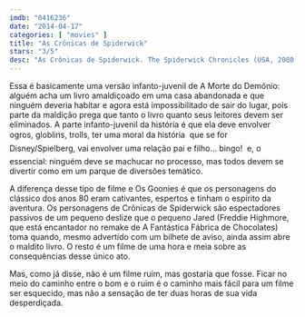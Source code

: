 ```yaml
---
imdb: "0416236"
date: "2014-04-17"
categories: [ "movies" ]
title: "As Crônicas de Spiderwick"
stars: "3/5"
desc: "As Crônicas de Spiderwick. The Spiderwick Chronicles (USA, 2008). Dirigido por Mark Waters. Escrito por Karey Kirkpatrick, David Berenbaum, John Sayles, Tony DiTerlizzi, Holly Black. Com Freddie Highmore, Mary-Louise Parker, Nick Nolte, Sarah Bolger, Andrew McCarthy, Joan Plowright, David Strathairn, Seth Rogen, Martin Short."
---
```

Essa é basicamente uma versão infanto-juvenil de A Morte do Demônio: alguém acha um livro amaldiçoado em uma casa abandonada e que ninguém deveria habitar e agora está impossibilitado de sair do lugar, pois parte da maldição prega que tanto o livro quanto seus leitores devem ser eliminados. A parte infanto-juvenil da história é que ela deve envolver ogros, globlins, trolls, ter uma moral da história  que se for Disney/Spielberg, vai envolver uma relação pai e filho... bingo!  e, o essencial: ninguém deve se machucar no processo, mas todos devem se divertir como em um parque de diversões temático.

A diferença desse tipo de filme e Os Goonies é que os personagens do clássico dos anos 80 eram cativantes, espertos e tinham o espírito da aventura. Os personagens de Crônicas de Spiderwick são espectadores passivos de um pequeno deslize que o pequeno Jared (Freddie Highmore, que está encantador no remake de A Fantástica Fábrica de Chocolates) toma quando, mesmo advertido com um bilhete de aviso, ainda assim abre o maldito livro. O resto é um filme de uma hora e meia sobre as consequências desse único ato.

Mas, como já disse, não é um filme ruim, mas gostaria que fosse. Ficar no meio do caminho entre o bom e o ruim é o caminho mais fácil para um filme ser esquecido, mas não a sensação de ter duas horas de sua vida desperdiçada.
